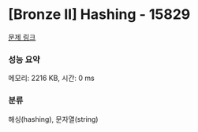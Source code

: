# [Bronze II] Hashing - 15829 

[문제 링크](https://www.acmicpc.net/problem/15829) 

### 성능 요약

메모리: 2216 KB, 시간: 0 ms

### 분류

해싱(hashing), 문자열(string)

